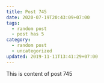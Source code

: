 ```yaml
---
title: Post 745
date: 2020-07-19T20:43:09+07:00
tags:
  - random post
  - post has 5
category:
  - random post
  - uncategorized
updated: 2019-11-11T13:41:29+07:00
---
```

This is content of post 745